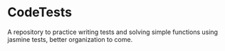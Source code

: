 # CodeTests
A repository to practice writing tests and solving simple functions using jasmine tests, better organization to come. 
